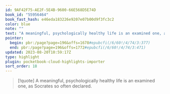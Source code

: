 ```yaml
---
id: 9AF42F75-AE2F-5E4B-9600-66E568D5E74D
book_id: "55956464"
book_fast_hash: e46eda183226e9207e07b00d9f3fc3c2
color: blue
note: ""
text: "A meaningful, psychologically healthy life is an examined one, as Socrates so often declared. "
pointer:
  begin: pbr:/page?page=196&offs=1678#epubcfi(/6/60!/4/74/3:377)
  end: pbr:/page?page=196&offs=1772#epubcfi(/6/60!/4/74/3:471)
updated: 2023-08-20T10:59:17Z
type: highlight
plugin: pocketbook-cloud-highlights-importer
sort_order: 18
---
```


> [!quote]
> A meaningful, psychologically healthy life is an examined one, as Socrates so often declared. 

